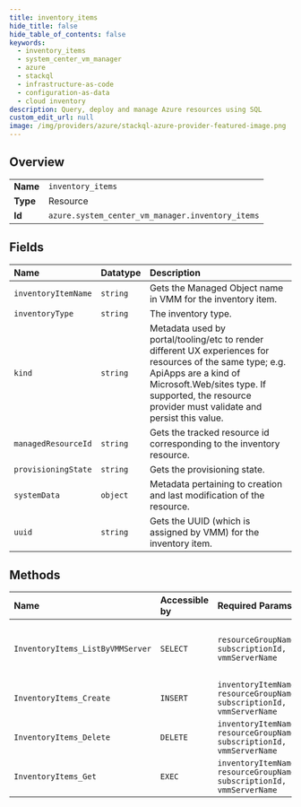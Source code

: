 ```yaml
---
title: inventory_items
hide_title: false
hide_table_of_contents: false
keywords:
  - inventory_items
  - system_center_vm_manager
  - azure    
  - stackql
  - infrastructure-as-code
  - configuration-as-data
  - cloud inventory
description: Query, deploy and manage Azure resources using SQL
custom_edit_url: null
image: /img/providers/azure/stackql-azure-provider-featured-image.png
---
```

  
    

## Overview
<table><tbody>
<tr><td><b>Name</b></td><td><code>inventory_items</code></td></tr>
<tr><td><b>Type</b></td><td>Resource</td></tr>
<tr><td><b>Id</b></td><td><code>azure.system_center_vm_manager.inventory_items</code></td></tr>
</tbody></table>

## Fields
| Name | Datatype | Description |
|:-----|:---------|:------------|
| `inventoryItemName` | `string` | Gets the Managed Object name in VMM for the inventory item. |
| `inventoryType` | `string` | The inventory type. |
| `kind` | `string` | Metadata used by portal/tooling/etc to render different UX experiences for resources of the same type; e.g. ApiApps are a kind of Microsoft.Web/sites type.  If supported, the resource provider must validate and persist this value. |
| `managedResourceId` | `string` | Gets the tracked resource id corresponding to the inventory resource. |
| `provisioningState` | `string` | Gets the provisioning state. |
| `systemData` | `object` | Metadata pertaining to creation and last modification of the resource. |
| `uuid` | `string` | Gets the UUID (which is assigned by VMM) for the inventory item. |
## Methods
| Name | Accessible by | Required Params | Description |
|:-----|:--------------|:----------------|:------------|
| `InventoryItems_ListByVMMServer` | `SELECT` | `resourceGroupName, subscriptionId, vmmServerName` | Returns the list of inventoryItems in the given VMMServer. |
| `InventoryItems_Create` | `INSERT` | `inventoryItemName, resourceGroupName, subscriptionId, vmmServerName` | Create Or Update InventoryItem. |
| `InventoryItems_Delete` | `DELETE` | `inventoryItemName, resourceGroupName, subscriptionId, vmmServerName` | Deletes an inventoryItem. |
| `InventoryItems_Get` | `EXEC` | `inventoryItemName, resourceGroupName, subscriptionId, vmmServerName` | Shows an inventory item. |
